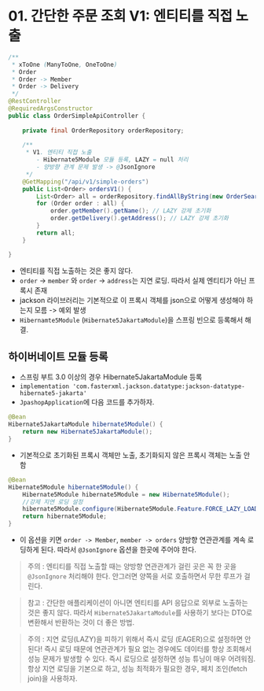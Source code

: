 # 01. 간단한 주문 조회 V1: 엔티티를 직접 노출
```java
/**
 * xToOne (ManyToOne, OneToOne)
 * Order
 * Order -> Member
 * Order -> Delivery
 */
@RestController
@RequiredArgsConstructor
public class OrderSimpleApiController {
    
    private final OrderRepository orderRepository;
    
    /**
     * V1. 엔티티 직접 노출
        - Hibernate5Module 모듈 등록, LAZY = null 처리
        - 양방향 관계 문제 발생 -> @JsonIgnore
     */
    @GetMapping("/api/v1/simple-orders")
    public List<Order> ordersV1() {
        List<Order> all = orderRepository.findAllByString(new OrderSearch());
        for (Order order : all) {
            order.getMember().getName(); // LAZY 강제 초기화
            order.getDelivery().getAddress(); // LAZY 강제 초기화
        }
        return all;
    }

}
```
- 엔티티를 직접 노출하는 것은 좋지 않다.
- `order` -> `member` 와 `order` -> `address`는 지연 로딩. 따라서 실제 엔티티가 아닌 프록시 존재
- jackson 라이브러리는 기본적으로 이 프록시 객체를 json으로 어떻게 생성해야 하는지 모름 -> 예외 발생
- `Hibernamte5Module` (`Hibernate5JakartaModule`)을 스프링 빈으로 등록해서 해결.

## 하이버네이트 모듈 등록
- 스프링 부트 3.0 이상의 경우 Hibernate5JakartaModule 등록
- `implementation 'com.fasterxml.jackson.datatype:jackson-datatype-hibernate5-jakarta'`
- `JpashopApplication`에 다음 코드를 추가하자.
```java
@Bean
Hibernate5JakartaModule hibernate5Module() {
    return new Hibernate5JakartaModule();
}
```
- 기본적으로 초기화된 프록시 객체만 노출, 초기화되지 않은 프록시 객체는 노출 안함
```java
@Bean
Hibernate5Module hibernate5Module() {
    Hibernate5Module hibernate5Module = new Hibernate5Module();
    //강제 지연 로딩 설정
    hibernate5Module.configure(Hibernate5Module.Feature.FORCE_LAZY_LOADING, true);
    return hibernate5Module;
}
```
- 이 옵션을 키면 `order -> Member`, `member -> orders` 양방향 연관관계를 계속 로딩하게 된다. 따라서
`@JsonIgnore` 옵션을 한곳에 주어야 한다.
> 주의 : 엔티티를 직접 노출할 때는 양방향 연관관계가 걸린 곳은 꼭 한 곳을 `@JsonIgnore` 처리해야 한다.
> 안그러면 양쪽을 서로 호출하면서 무한 루프가 걸린다.

> 참고 : 간단한 애플리케이션이 아니면 엔티티를 API 응답으로 외부로 노출하는 것은 좋지 않다. 따라서
> `Hibernate5JakartaModule`를 사용하기 보다는 DTO로 변환해서 반환하는 것이 더 좋은 방법.

> 주의 : 지연 로딩(LAZY)을 피하기 위해서 즉시 로딩 (EAGER)으로 설정하면 안된다! 즉시 로딩 때문에 연관관계가 필요
> 없는 경우에도 데이터를 항상 조회해서 성능 문제가 발생할 수 있다. 즉시 로딩으로 설정하면 성능 튜닝이 매우 어려워짐.
> 항상 지연 로딩을 기본으로 하고, 성능 최적화가 필요한 경우, 페치 조인(fetch join)을 사용하자.

